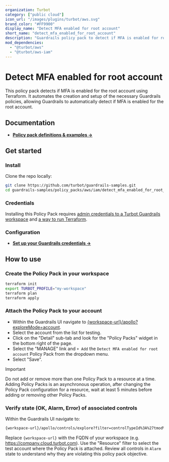 ```yaml
---
organization: Turbot
category: ["public cloud"]
icon_url: "/images/plugins/turbot/aws.svg"
brand_color: "#FF9900"
display_name: "Detect MFA enabled for root account"
short_name: "detect_mfa_enabled_for_root_account"
description: "Guardrails policy pack to detect if MFA is enabled for root account or not."
mod_dependencies:
  - "@turbot/aws"
  - "@turbot/aws-iam"
---
```


# Detect MFA enabled for root account

This policy pack detects if MFA is enabled for the root account using Terraform. It automates the creation and setup of the necessary Guardrails policies, allowing Guardrails to automatically detect if MFA is enabled for the root account.

## Documentation

- **[Policy pack definitions & examples →](#)**

## Get started

### Install

Clone the repo locally:

```sh
git clone https://github.com/turbot/guardrails-samples.git
cd guardrails-samples/policy_packs/aws/iam/detect_mfa_enabled_for_root_account
```

### Credentials

Installing this Policy Pack requires [admin credentials to a Turbot Guardrails workspace](https://turbot.com/guardrails/docs/guides/iam/access-keys) and [a way to run Terraform](https://turbot.com/guardrails/docs/7-minute-labs/terraform).

### Configuration

- **[Set up your Guardrails credentials →](https://turbot.com/guardrails/docs/7-minute-labs/cli#set-up-your-turbot-credentials)**

## How to use

### Create the Policy Pack in your workspace

  ```sh
  terraform init
  export TURBOT_PROFILE="my-workspace"
  terraform plan 
  terraform apply
  ```

### Attach the Policy Pack to your account

- Within the Guardrails UI navigate to [{workspace-url}/apollo?exploreMode=account](#).
- Select the account from the list for testing.
- Click on the "Detail" sub-tab and look for the "Policy Packs" widget in the bottom right of the page.
- Select the "MANAGE" link and `+ Add` the `Detect MFA enabled for root account` Policy Pack from the dropdown menu.
- Select "Save".

> [!IMPORTANT]
> Do not add or remove more than one Policy Pack to a resource at a time. Adding Policy Packs is an asynchronous operation, after changing the Policy Pack configuration for a resource, wait at least 5 minutes before adding or removing other Policy Packs.

### Verify state (OK, Alarm, Error) of associated controls

Within the Guardrails UI navigate to:

  ```sh
  {workspace-url}/apollo/controls/explore?filter=controlTypeId%3A%27tmod%3A%40turbot%2Faws-iam%23%2Fcontrol%2Ftypes%2FaccountSummaryApproved%27
  ```

  Replace `{workspace-url}` with the FQDN of your workspace (e.g. <https://company.cloud.turbot.com>). Use the "Resource" filter to select the test account where the Policy Pack is attached. Review all controls in `Alarm` state to understand why they are violating this policy pack objective.

<!-- ### Resolve the alarms

For each control type, choose to [resolve the alarms](https://turbot.com/guardrails/docs/guides/quick-actions), [create resource exceptions](https://turbot.com/guardrails/docs/getting-started/activity-exceptions#manual-policy-exceptions) or to apply enforcement settings. The default setting for all controls are set to `Check: ...`. Each policy with an enforcement option will have a corresponding enforcement setting that is commented out. These can easily be found by searching across the `*.tf` files for `Enforce:`.

To apply enforcement automation: Open the Policy Pack Terraform source files in your code editor. Toggle individual controls between `Check` and `Enforce` by changing which line is commented out:

  ```hcl
    resource "turbot_policy_setting" "aws_iam_access_key_active" {
      resource = turbot_smart_folder.pack.id
      type     = "tmod:@turbot/aws-iam#/policy/types/accessKeyActive"
      # value    = "Check: Active"
      value    =  "Enforce: Delete inactive with 1 day warning"
      # value    =  "Enforce: Delete inactive with 3 days warning"
      # value    =  "Enforce: Delete inactive with 7 days warning"
      # value    =  "Enforce: Delete inactive with 14 days warning"
      # value    =  "Enforce: Delete inactive with 30 days warning"
      # value    =  "Enforce: Delete inactive with 60 days warning"
      # value    =  "Enforce: Delete inactive with 90 days warning"
      # value    =  "Enforce: Delete inactive with 180 days warning"
      # value    =  "Enforce: Delete inactive with 365 days warning"
      # value    =  "Enforce: Deactivate inactive with 1 day warning"
      # value    =  "Enforce: Deactivate inactive with 3 days warning"
      # value    =  "Enforce: Deactivate inactive with 7 days warning"
      # value    =  "Enforce: Deactivate inactive with 14 days warning"
      # value    =  "Enforce: Deactivate inactive with 30 days warning"
      # value    =  "Enforce: Deactivate inactive with 60 days warning"
      # value    =  "Enforce: Deactivate inactive with 90 days warning"
      # value    =  "Enforce: Deactivate inactive with 180 days warning"
      # value    =  "Enforce: Deactivate inactive with 365 days warning"
    }
  ```

  Then re-apply the Terraform stack:

```sh
terraform plan 
terraform apply
```

> [!CAUTION]
> Enforcement controls have the ability delete data, remove permissions and change configuration of your cloud resources. Guardrails automation is very fast and there is no undo; if you do not fully understand the scope of an enforcement or the potential impact to your applications then do not implement enforcement options. -->
